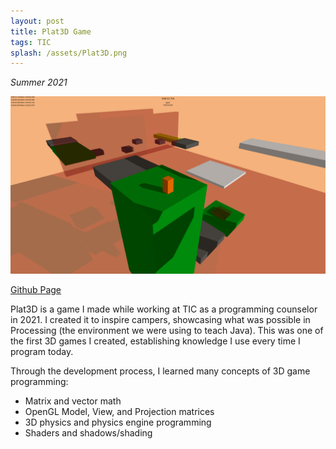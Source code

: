 ```yaml
---
layout: post
title: Plat3D Game
tags: TIC
splash: /assets/Plat3D.png
---
```


*Summer 2021*

![](/assets/Plat3D.png)

[Github Page](https://github.com/shua5115/Plat3D)

Plat3D is a game I made while working at TIC as a programming counselor in 2021.
I created it to inspire campers, showcasing what was possible in Processing (the environment we were using to teach Java).
This was one of the first 3D games I created, establishing knowledge I use every time I program today.

Through the development process, I learned many concepts of 3D game programming:
- Matrix and vector math
- OpenGL Model, View, and Projection matrices
- 3D physics and physics engine programming
- Shaders and shadows/shading